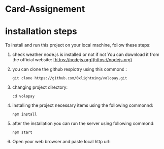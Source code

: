 # Card-Assignement



# installation steps

To install and run this project on your local machine, follow these steps:

1. check weather node.js is installed or not if not You can download it from the official website: [https://nodejs.org](https://nodejs.org)

2. you can clone the github respiotry using this commond :
   ```
   git clone https://github.com/0xlightning/volopay.git
   ```

3. changing project directory:
   ```
   cd volopay
   ```

4. installing the project necessary items using the following commonnd:
   ```
   npm install
   ```

5. after the installation you can run the server using following commond:
   ```
   npm start
   ```

6. Open your web browser and paste local http url:
